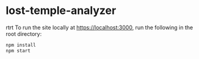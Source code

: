# lost-temple-analyzer
rtrt
To run the site locally at <https://localhost:3000>, run the following in the root directory:

```sh
npm install
npm start
```
